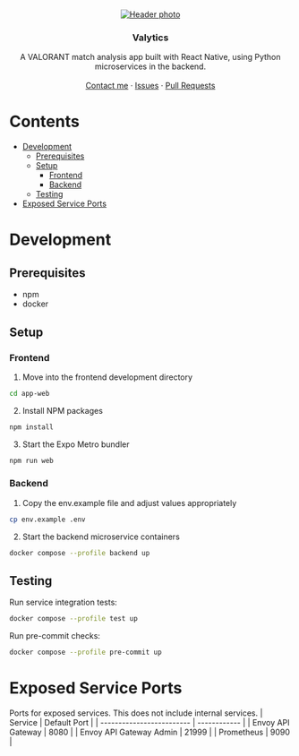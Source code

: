 <br />
<p align="center">
  <a href="https://github.com/Obliie/Valytics">
    <img src="https://images.contentstack.io/v3/assets/bltb6530b271fddd0b1/blt79971d6ef53d8a5f/5e8cdeaa07387e0c9bfff0c5/IMAGE_4.jpg" alt="Header photo" >
  </a>

  <h3 align="center">Valytics</h3>

  <p align="center">
    A VALORANT match analysis app built with React Native, using Python microservices in the backend.
    <br />
    <br />
    <a href="https://twitter.com/Obliie">Contact me</a>
    ·
    <a href="https://github.com/Obliie/Valytics/issues">Issues</a>
    ·
    <a href="https://github.com/Obliie/Valytics/pulls">Pull Requests</a>
  </p>
</p>


# Contents
* [Development](#development)
  * [Prerequisites](#prerequisites)
  * [Setup](#setup)
    * [Frontend](#frontend)
    * [Backend](#backend)
  * [Testing](#testing)
* [Exposed Service Ports](#exposed-service-ports)

# Development

## Prerequisites
* npm
* docker

## Setup
### Frontend
1. Move into the frontend development directory
```sh
cd app-web
```
2. Install NPM packages
```sh
npm install
```
3. Start the Expo Metro bundler
```sh
npm run web
```
### Backend
1. Copy the env.example file and adjust values appropriately
```sh
cp env.example .env
```
2. Start the backend microservice containers
```sh
docker compose --profile backend up
```

## Testing
Run service integration tests:
```sh
docker compose --profile test up
```

Run pre-commit checks:
```sh
docker compose --profile pre-commit up
```

# Exposed Service Ports
Ports for exposed services. This does not include internal services.
| Service                   | Default Port |
| ------------------------- | ------------ |
| Envoy API Gateway         | 8080         |
| Envoy API Gateway Admin   | 21999        |
| Prometheus                | 9090         |